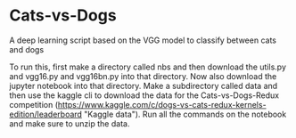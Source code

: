 # Cats-vs-Dogs
A deep learning script based on the VGG model to classify between cats and dogs

To run this, first make a directory called nbs and then download the utils.py and vgg16.py and vgg16bn.py into that directory. Now also download the jupyter notebook into that directory. Make a subdirectory called data and then use the kaggle cli to download the data for the Cats-vs-Dogs-Redux competition (https://www.kaggle.com/c/dogs-vs-cats-redux-kernels-edition/leaderboard "Kaggle data"). Run all the commands on the notebook and make sure to unzip the data.

